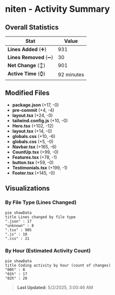 # niten - Activity Summary 

## Overall Statistics

| Stat                   | Value                                                             |
| ---------------------- | ----------------------------------------------------------------- |
| **Lines Added** (➕)   | 931                                          |
| **Lines Removed** (➖) | 30                                        |
| **Net Change** (↕)    | 901                |
| **Active Time** (⌚)   | 92 minutes |


## Modified Files
- **package.json** (+17, -0)
- **pre-commit** (+4, -4)
- **layout.tsx** (+24, -0)
- **tailwind.config.js** (+10, -0)
- **Hero.tsx** (+102, -12)
- **layout.tsx** (+14, -0)
- **globals.css** (+10, -6)
- **globals.css** (+5, -0)
- **Navbar.tsx** (+165, -6)
- **CountUp.tsx** (+99, -0)
- **Features.tsx** (+78, -1)
- **button.tsx** (+59, -0)
- **Testimonials.tsx** (+199, -1)
- **Footer.tsx** (+145, -0)

## Visualizations

### By File Type (Lines Changed)

```mermaid
pie showData
title Lines changed by file type
".json" : 17
"unknown" : 8
".tsx" : 905
".js" : 10
".css" : 21
```

### By Hour (Estimated Activity Count)

```mermaid
pie showData
title Coding activity by hour (count of changes)
"00h" : 8
"01h" : 17
"02h" : 20
```


> **Last Updated:** 5/2/2025, 3:00:46 AM